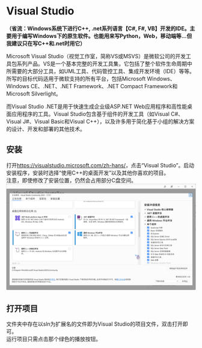 # Visual Studio

**（省流：Windows系统下进行C++, .net系列语言【C#, F#, VB】开发的IDE。主要用于编写Windows下的原生软件。也能用来写Python，Web，移动端等...但我建议只在写C++和.net时用它）**  

Microsoft Visual Studio（视觉工作室，简称VS或MSVS）是微软公司的开发工具包系列产品。VS是一个基本完整的开发工具集，它包括了整个软件生命周期中所需要的大部分工具，如UML工具、代码管控工具、集成开发环境（IDE）等等。所写的目标代码适用于微软支持的所有平台，包括Microsoft Windows、Windows CE、.NET、.NET Framework、.NET Compact Framework和Microsoft Silverlight。  

而Visual Studio .NET是用于快速生成企业级ASP.NET Web应用程序和高性能桌面应用程序的工具。Visual Studio包含基于组件的开发工具（如Visual C#、Visual J#、Visual Basic和Visual C++），以及许多用于简化基于小组的解决方案的设计、开发和部署的其他技术。   

## 安装

打开<https://visualstudio.microsoft.com/zh-hans/>，点击“Visual Studio”。启动安装程序，安装时选择“使用C++的桌面开发”以及其他你喜欢的项目。  
注意，即使修改了安装位置，仍然会占用部分C盘空间。  
![vs install](./vs_install.png)

## 打开项目

文件夹中存在以sln为扩展名的文件即为Visual Studio的项目文件，双击打开即可。  
运行项目只需点击那个绿色的播放按钮。